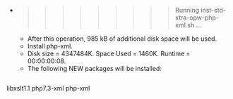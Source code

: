* >>>>>>>>> Running inst-std-xtra-opw-php-xml.sh ...
  * After this operation, 985 kB of additional disk space will be used.
  * Install php-xml.
  * Disk size = 4347484K. Space Used = 1460K. Runtime = 00:00:00:08.
  * The following NEW packages will be installed:
  ```bash
libxslt1.1 php7.3-xml php-xml
  ```
